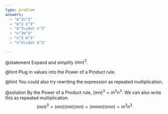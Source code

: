 ```yaml
---
type: problem
answers:
  - "m^3n^3"
  - "m^3 n^3"
  - "m^3\cdot n^3"
  - "n^3m^3"
  - "n^3 m^3"
  - "n^3\cdot m^3"

---
```


@statement
Expand and simplify $(mn)^3$.

@hint
Plug in values into the Power of a Product rule. 

@hint
You could also try rewriting the expression as repeated multiplication. 

@solution
By the Power of a Product rule, $(mn)^3=m^3n^3$. We can also write this as repeated multiplication. 
$$(mn)^3=(mn)(mn)(mn)=(mmm)(nnn)=m^3n^3$$
<!--stackedit_data:
eyJoaXN0b3J5IjpbLTE3NzUyMzY0MjBdfQ==
-->